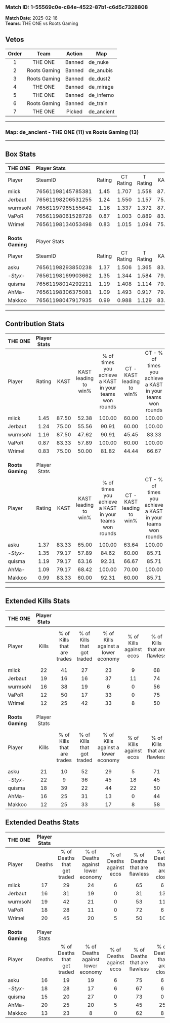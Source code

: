 ### Match ID: 1-55569c0e-c84e-4522-87b1-c6d5c7328808  
**Match Date**: 2025-02-16  
**Teams**: THE ONE vs Roots Gaming  

## Vetos  

| Order | Team | Action | Map |
| :---: | :--: | :----: | --- |
| 1 | THE ONE | Banned | de_nuke |
| 2 | Roots Gaming | Banned | de_anubis |
| 3 | Roots Gaming | Banned | de_dust2 |
| 4 | THE ONE | Banned | de_mirage |
| 5 | THE ONE | Banned | de_inferno |
| 6 | Roots Gaming | Banned | de_train |
| 7 | THE ONE | Picked | de_ancient |

---  

### **Map**: de_ancient - THE ONE (11) vs Roots Gaming (13)  
---  

## Box Stats  

| **THE ONE**      | Player Stats      |        |           |          |       |      |       |         |        |      |     |
| :- | :- | :-: | :-: | :-: | :-: | :-: | :-: | :-: | :-: | :-: | :-: |
| Player           | SteamID           | Rating | CT Rating | T Rating | KAST  | ADR  | Kills | Assists | Deaths | K/D  | HS% |
| miick            | 76561198145785381 |  1.45  |   1.707   |  1.558   | 87.50 | 92.9 |  22   |    8    |   17   | 1.29 | 68  |
| Jerbaut          | 76561198206531255 |  1.24  |   1.550   |  1.157   | 75.00 | 91.3 |  19   |    3    |   16   | 1.19 | 57  |
| wurmsoN          | 76561197965155642 |  1.16  |   1.337   |  1.372   | 87.50 | 84.2 |  16   |    8    |   19   | 0.84 | 62  |
| VaPoR            | 76561198061528728 |  0.87  |   1.003   |  0.889   | 83.33 | 47.1 |  12   |    3    |   18   | 0.67 |  8  |
| Wrimel           | 76561198134053498 |  0.83  |   1.015   |  1.094   | 75.00 | 60.1 |  12   |   10    |   20   | 0.60 | 41  |
|                  |                   |        |           |          |       |      |       |         |        |      |     |
|                  |                   |        |           |          |       |      |       |         |        |      |     |
|                  |                   |        |           |          |       |      |       |         |        |      |     |
| **Roots Gaming** | Player Stats      |        |           |          |       |      |       |         |        |      |     |
| Player           | SteamID           | Rating | CT Rating | T Rating | KAST  | ADR  | Kills | Assists | Deaths | K/D  | HS% |
| asku             | 76561198293850238 |  1.37  |   1.506   |  1.365   | 83.33 | 89.4 |  21   |    3    |   16   | 1.31 | 23  |
| -_Styx_-         | 76561198169903662 |  1.35  |   1.344   |  1.584   | 79.17 | 94.7 |  22   |    4    |   18   | 1.22 | 45  |
| quisma           | 76561198014292211 |  1.19  |   1.408   |  1.114   | 79.17 | 69.8 |  18   |    4    |   15   | 1.20 | 33  |
| AhMa-            | 76561198306375081 |  1.09  |   1.493   |  0.917   | 79.17 | 89.1 |  16   |    9    |   20   | 0.80 | 68  |
| Makkoo           | 76561198047917935 |  0.99  |   0.988   |  1.129   | 83.33 | 48.8 |  12   |    5    |   13   | 0.92 | 25  |
---  

## Contribution Stats  

| **THE ONE**      | Player Stats |       |                      |                                                        |                           |                                                             |                          |                                                            |
| :- | :-: | :-: | :-: | :-: | :-: | :-: | :-: | :-: |
| Player           |    Rating    | KAST  | KAST leading to win% | % of times you achieve a KAST in your teams won rounds | CT - KAST leading to win% | CT - % of times you achieve a KAST in your teams won rounds | T - KAST leading to win% | T - % of times you achieve a KAST in your teams won rounds |
| miick            |     1.45     | 87.50 |        52.38         |                         100.00                         |           60.00           |                           100.00                            |          45.45           |                           100.00                           |
| Jerbaut          |     1.24     | 75.00 |        55.56         |                         90.91                          |           60.00           |                           100.00                            |          50.00           |                           80.00                            |
| wurmsoN          |     1.16     | 87.50 |        47.62         |                         90.91                          |           45.45           |                            83.33                            |          50.00           |                           100.00                           |
| VaPoR            |     0.87     | 83.33 |        57.89         |                         100.00                         |           60.00           |                           100.00                            |          55.56           |                           100.00                           |
| Wrimel           |     0.83     | 75.00 |        50.00         |                         81.82                          |           44.44           |                            66.67                            |          55.56           |                           100.00                           |
|                  |              |       |                      |                                                        |                           |                                                             |                          |                                                            |
|                  |              |       |                      |                                                        |                           |                                                             |                          |                                                            |
|                  |              |       |                      |                                                        |                           |                                                             |                          |                                                            |
| **Roots Gaming** | Player Stats |       |                      |                                                        |                           |                                                             |                          |                                                            |
| Player           |    Rating    | KAST  | KAST leading to win% | % of times you achieve a KAST in your teams won rounds | CT - KAST leading to win% | CT - % of times you achieve a KAST in your teams won rounds | T - KAST leading to win% | T - % of times you achieve a KAST in your teams won rounds |
| asku             |     1.37     | 83.33 |        65.00         |                         100.00                         |           63.64           |                           100.00                            |          66.67           |                           100.00                           |
| -_Styx_-         |     1.35     | 79.17 |        57.89         |                         84.62                          |           60.00           |                            85.71                            |          55.56           |                           83.33                            |
| quisma           |     1.19     | 79.17 |        63.16         |                         92.31                          |           66.67           |                            85.71                            |          60.00           |                           100.00                           |
| AhMa-            |     1.09     | 79.17 |        68.42         |                         100.00                         |           70.00           |                           100.00                            |          66.67           |                           100.00                           |
| Makkoo           |     0.99     | 83.33 |        60.00         |                         92.31                          |           60.00           |                            85.71                            |          60.00           |                           100.00                           |
---  

## Extended Kills Stats  

| **THE ONE**      | Player Stats |                            |                            |                                    |                         |                              |                                 |                                       |                    |           |
| :- | :-: | :-: | :-: | :-: | :-: | :-: | :-: | :-: | :-: | :-: |
| Player           |    Kills     | % of Kills that are trades | % of Kills that got traded | % of Kills against a lower economy | % of Kills against ecos | % of Kills that are flawless | % of Kills that are close duels | % of Kills that are assisted by flash | Pistol Round Kills | AWP Kills |
| miick            |      22      |             41             |             27             |                 23                 |            9            |              68              |               14                |                   0                   |         0          |     5     |
| Jerbaut          |      19      |             16             |             16             |                 37                 |           11            |              74              |                5                |                   0                   |         0          |     1     |
| wurmsoN          |      16      |             38             |             19             |                 6                  |            0            |              56              |               13                |                  13                   |         0          |     3     |
| VaPoR            |      12      |             50             |             17             |                 33                 |            0            |              75              |                8                |                   0                   |         8          |     0     |
| Wrimel           |      12      |             25             |             42             |                 33                 |            8            |              50              |                8                |                  17                   |         0          |     1     |
|                  |              |                            |                            |                                    |                         |                              |                                 |                                       |                    |           |
|                  |              |                            |                            |                                    |                         |                              |                                 |                                       |                    |           |
|                  |              |                            |                            |                                    |                         |                              |                                 |                                       |                    |           |
| **Roots Gaming** | Player Stats |                            |                            |                                    |                         |                              |                                 |                                       |                    |           |
| Player           |    Kills     | % of Kills that are trades | % of Kills that got traded | % of Kills against a lower economy | % of Kills against ecos | % of Kills that are flawless | % of Kills that are close duels | % of Kills that are assisted by flash | Pistol Round Kills | AWP Kills |
| asku             |      21      |             10             |             52             |                 29                 |            5            |              71              |                0                |                   0                   |         15         |     1     |
| -_Styx_-         |      22      |             9              |             36             |                 45                 |           18            |              45              |                9                |                   5                   |         0          |     2     |
| quisma           |      18      |             39             |             22             |                 44                 |           22            |              50              |               17                |                   6                   |         0          |     0     |
| AhMa-            |      16      |             25             |             31             |                 13                 |            0            |              44              |               19                |                   0                   |         0          |     0     |
| Makkoo           |      12      |             25             |             33             |                 17                 |            8            |              58              |                0                |                   8                   |         0          |     1     |
## Extended Deaths Stats  

| **THE ONE**      | Player Stats |                             |                                   |                          |                               |                            |                           |               |
| :- | :-: | :-: | :-: | :-: | :-: | :-: | :-: | :-: |
| Player           |    Deaths    | % of Deaths that get traded | % of Deaths against lower economy | % of Deaths against ecos | % of Deaths that are flawless | % of Deaths that are close | % of Deaths while blinded | Deaths to AWP |
| miick            |      17      |             29              |                24                 |            6             |              65               |             6              |             0             |       2       |
| Jerbaut          |      16      |             31              |                19                 |            0             |              31               |             13             |             0             |       2       |
| wurmsoN          |      19      |             42              |                21                 |            0             |              53               |             11             |            11             |       2       |
| VaPoR            |      18      |             28              |                11                 |            0             |              72               |             6              |             6             |       6       |
| Wrimel           |      20      |             45              |                20                 |            5             |              50               |             10             |             0             |       3       |
|                  |              |                             |                                   |                          |                               |                            |                           |               |
|                  |              |                             |                                   |                          |                               |                            |                           |               |
|                  |              |                             |                                   |                          |                               |                            |                           |               |
| **Roots Gaming** | Player Stats |                             |                                   |                          |                               |                            |                           |               |
| Player           |    Deaths    | % of Deaths that get traded | % of Deaths against lower economy | % of Deaths against ecos | % of Deaths that are flawless | % of Deaths that are close | % of Deaths while blinded | Deaths to AWP |
| asku             |      16      |             19              |                19                 |            6             |              75               |             6              |             0             |       1       |
| -_Styx_-         |      18      |             28              |                17                 |            6             |              67               |             6              |             6             |       1       |
| quisma           |      15      |             20              |                27                 |            0             |              73               |             0              |            13             |       1       |
| AhMa-            |      20      |             25              |                20                 |            5             |              45               |             25             |             5             |       2       |
| Makkoo           |      13      |             23              |                 8                 |            0             |              62               |             8              |             0             |       3       |

